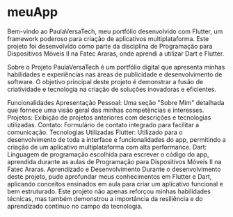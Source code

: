 # meuApp
Bem-vindo ao PaulaVersaTech, meu portfólio desenvolvido com Flutter, um framework poderoso para criação de aplicativos multiplataforma. Este projeto foi desenvolvido como parte da disciplina de Programação para Dispositivos Móveis II na Fatec Araras, onde aprendi a utilizar Dart e Flutter.

Sobre o Projeto PaulaVersaTech é um portfólio digital que apresenta minhas habilidades e experiências nas áreas de publicidade e desenvolvimento de software. O objetivo principal deste projeto é demonstrar a fusão de criatividade e tecnologia na criação de soluções inovadoras e eficientes.

Funcionalidades Apresentação Pessoal: Uma seção "Sobre Mim" detalhada que fornece uma visão geral das minhas competências e interesses. Projetos: Exibição de projetos anteriores com descrições e tecnologias utilizadas. Contato: Formulário de contato integrado para facilitar a comunicação. Tecnologias Utilizadas Flutter: Utilizado para o desenvolvimento de toda a interface e funcionalidades do app, permitindo a criação de um aplicativo multiplataforma com alta performance. Dart: Linguagem de programação escolhida para escrever o código do app, aprendida durante as aulas de Programação para Dispositivos Móveis II na Fatec Araras. Aprendizado e Desenvolvimento Durante o desenvolvimento deste projeto, pude aprofundar meus conhecimentos em Flutter e Dart, aplicando conceitos ensinados em aula para criar um aplicativo funcional e bem estruturado. Este projeto não apenas reforçou minhas habilidades técnicas, mas também demonstrou a importância da resiliência e do aprendizado contínuo no campo da tecnologia.
